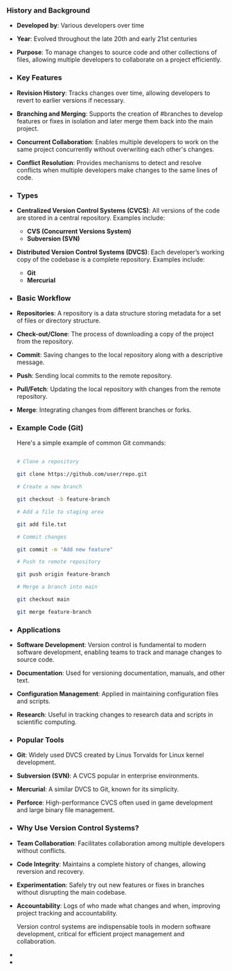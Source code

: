 ### **History and Background**
- **Developed by**: Various developers over time
- **Year**: Evolved throughout the late 20th and early 21st centuries
- **Purpose**: To manage changes to source code and other collections of files, allowing multiple developers to collaborate on a project efficiently.
- ### **Key Features**
- **Revision History**: Tracks changes over time, allowing developers to revert to earlier versions if necessary.
- **Branching and Merging**: Supports the creation of #branches to develop features or fixes in isolation and later merge them back into the main project.
- **Concurrent Collaboration**: Enables multiple developers to work on the same project concurrently without overwriting each other's changes.
- **Conflict Resolution**: Provides mechanisms to detect and resolve conflicts when multiple developers make changes to the same lines of code.
- ### **Types**
- **Centralized Version Control Systems (CVCS)**: All versions of the code are stored in a central repository. Examples include:
	- **CVS (Concurrent Versions System)**
	- **Subversion (SVN)**
- **Distributed Version Control Systems (DVCS)**: Each developer’s working copy of the codebase is a complete repository. Examples include:
	- **Git**
	- **Mercurial**
- ### **Basic Workflow**
- **Repositories**: A repository is a data structure storing metadata for a set of files or directory structure.
- **Check-out/Clone**: The process of downloading a copy of the project from the repository.
- **Commit**: Saving changes to the local repository along with a descriptive message.
- **Push**: Sending local commits to the remote repository.
- **Pull/Fetch**: Updating the local repository with changes from the remote repository.
- **Merge**: Integrating changes from different branches or forks.
- ### **Example Code (Git)**
  
  Here's a simple example of common Git commands:
  
  ```sh
  
  # Clone a repository
  
  git clone https://github.com/user/repo.git
  
  # Create a new branch
  
  git checkout -b feature-branch
  
  # Add a file to staging area
  
  git add file.txt
  
  # Commit changes
  
  git commit -m "Add new feature"
  
  # Push to remote repository
  
  git push origin feature-branch
  
  # Merge a branch into main
  
  git checkout main
  
  git merge feature-branch
  
  ```
- ### **Applications**
- **Software Development**: Version control is fundamental to modern software development, enabling teams to track and manage changes to source code.
- **Documentation**: Used for versioning documentation, manuals, and other text.
- **Configuration Management**: Applied in maintaining configuration files and scripts.
- **Research**: Useful in tracking changes to research data and scripts in scientific computing.
- ### **Popular Tools**
- **Git**: Widely used DVCS created by Linus Torvalds for Linux kernel development.
- **Subversion (SVN)**: A CVCS popular in enterprise environments.
- **Mercurial**: A similar DVCS to Git, known for its simplicity.
- **Perforce**: High-performance CVCS often used in game development and large binary file management.
- ### **Why Use Version Control Systems?**
- **Team Collaboration**: Facilitates collaboration among multiple developers without conflicts.
- **Code Integrity**: Maintains a complete history of changes, allowing reversion and recovery.
- **Experimentation**: Safely try out new features or fixes in branches without disrupting the main codebase.
- **Accountability**: Logs of who made what changes and when, improving project tracking and accountability.
  
  Version control systems are indispensable tools in modern software development, critical for efficient project management and collaboration.
-
-